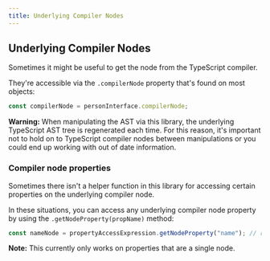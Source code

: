```yaml
---
title: Underlying Compiler Nodes
---
```


## Underlying Compiler Nodes

Sometimes it might be useful to get the node from the TypeScript compiler.

They're accessible via the `.compilerNode` property that's found on most objects:

```typescript
const compilerNode = personInterface.compilerNode;
```

**Warning:** When manipulating the AST via this library, the underlying TypeScript AST tree is regenerated each time. For this reason, it's important not
to hold on to TypeScript compiler nodes between manipulations or you could end up working with out of date information.

### Compiler node properties

Sometimes there isn't a helper function in this library for accessing certain properties on the underlying compiler node.

In these situations, you can access any underlying compiler node property by using the `.getNodeProperty(propName)` method:

```typescript
const nameNode = propertyAccessExpression.getNodeProperty("name"); // returns: Node<ts.PropertyName>
```

**Note:** This currently only works on properties that are a single node.
